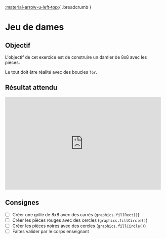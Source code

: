 [:material-arrow-u-left-top:](../phaser-objects.md){ .breadcrumb }

# Jeu de dames

## Objectif

L'objectif de cet exercice est de construire un damier de 8x8 avec les pièces.

Le tout doit être réalité avec des boucles `for`.

## Résultat attendu

<iframe class="aspect-1-1" height="300" style="width: 100%;" scrolling="no" title="Phaser - Dame" src="https://codepen.io/tim-momo/embed/qBzJoZy/f5ac0f7177e5fce43acc52e6261fad86?default-tab=result&theme-id=50173" frameborder="no" loading="lazy" allowtransparency="true" allowfullscreen="true">
  See the Pen <a href="https://codepen.io/tim-momo/pen/qBzJoZy/f5ac0f7177e5fce43acc52e6261fad86">
  Phaser - Dame</a> by TIM Montmorency (<a href="https://codepen.io/tim-momo">@tim-momo</a>)
  on <a href="https://codepen.io">CodePen</a>.
</iframe>

## Consignes

- [ ] Créer une grille de 8x8 avec des carrés (`graphics.fillRect()`)
- [ ] Créer les pièces rouges avec des cercles (`graphics.fillCircle()`)
- [ ] Créer les pièces noires avec des cercles (`graphics.fillCircle()`)
- [ ] Faites valider par le corps enseignant
